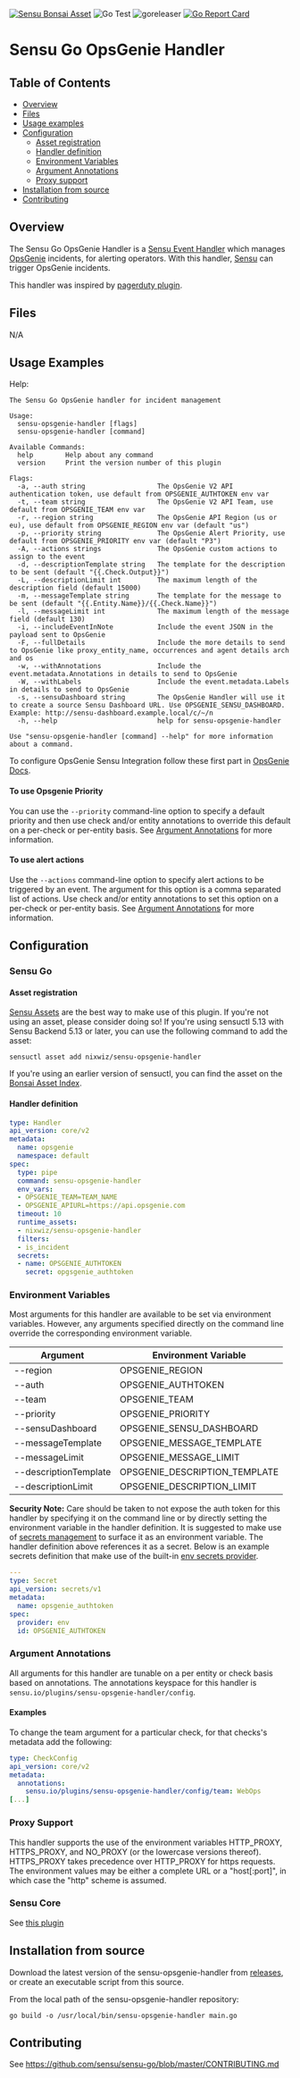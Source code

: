 [![Sensu Bonsai Asset](https://img.shields.io/badge/Bonsai-Download%20Me-brightgreen.svg?colorB=89C967&logo=sensu)](https://bonsai.sensu.io/assets/nixwiz/sensu-opsgenie-handler)
![Go Test](https://github.com/nixwiz/sensu-opsgenie-handler/workflows/Go%20Test/badge.svg)
![goreleaser](https://github.com/nixwiz/sensu-opsgenie-handler/workflows/goreleaser/badge.svg)
[![Go Report Card](https://goreportcard.com/badge/github.com/nixwiz/sensu-opsgenie-handler)](https://goreportcard.com/report/github.com/nixwiz/sensu-opsgenie-handler)

# Sensu Go OpsGenie Handler

## Table of Contents
- [Overview](#overview)
- [Files](#files)
- [Usage examples](#usage-examples)
- [Configuration](#configuration)
  - [Asset registration](#asset-registration)
  - [Handler definition](#handler-definition)
  - [Environment Variables](#environment-variables)
  - [Argument Annotations](#argument-annotations)
  - [Proxy support](#proxy-support)
- [Installation from source](#installation-from-source)
- [Contributing](#contributing)

## Overview

The Sensu Go OpsGenie Handler is a [Sensu Event Handler][3] which manages
[OpsGenie][2] incidents, for alerting operators. With this handler,
[Sensu][1] can trigger OpsGenie incidents.

This handler was inspired by [pagerduty plugin][6].

## Files

N/A

## Usage Examples

Help:
```
The Sensu Go OpsGenie handler for incident management

Usage:
  sensu-opsgenie-handler [flags]
  sensu-opsgenie-handler [command]

Available Commands:
  help        Help about any command
  version     Print the version number of this plugin

Flags:
  -a, --auth string                  The OpsGenie V2 API authentication token, use default from OPSGENIE_AUTHTOKEN env var
  -t, --team string                  The OpsGenie V2 API Team, use default from OPSGENIE_TEAM env var
  -r, --region string                The OpsGenie API Region (us or eu), use default from OPSGENIE_REGION env var (default "us")
  -p, --priority string              The OpsGenie Alert Priority, use default from OPSGENIE_PRIORITY env var (default "P3")
  -A, --actions strings              The OpsGenie custom actions to assign to the event
  -d, --descriptionTemplate string   The template for the description to be sent (default "{{.Check.Output}}")
  -L, --descriptionLimit int         The maximum length of the description field (default 15000)
  -m, --messageTemplate string       The template for the message to be sent (default "{{.Entity.Name}}/{{.Check.Name}}")
  -l, --messageLimit int             The maximum length of the message field (default 130)
  -i, --includeEventInNote           Include the event JSON in the payload sent to OpsGenie
  -F, --fullDetails                  Include the more details to send to OpsGenie like proxy_entity_name, occurrences and agent details arch and os
  -w, --withAnnotations              Include the event.metadata.Annotations in details to send to OpsGenie
  -W, --withLabels                   Include the event.metadata.Labels in details to send to OpsGenie
  -s, --sensuDashboard string        The OpsGenie Handler will use it to create a source Sensu Dashboard URL. Use OPSGENIE_SENSU_DASHBOARD. Example: http://sensu-dashboard.example.local/c/~/n
  -h, --help                         help for sensu-opsgenie-handler

Use "sensu-opsgenie-handler [command] --help" for more information about a command.

```

To configure OpsGenie Sensu Integration follow these first part in [OpsGenie Docs][5].

#### To use Opsgenie Priority

You can use the `--priority` command-line option to specify a default priority and then use check
and/or entity annotations to override this default on a per-check or per-entity basis.  See
[Argument Annotations](#Argument-annotations) for more information.

#### To use alert actions

Use the `--actions` command-line option to specify alert actions to be triggered by an event.  The
argument for this option is a comma separated list of actions.  Use check and/or entity annotations
to set this option on a per-check or per-entity basis.  See [Argument Annotations](#Argument-annotations)
for more information.

## Configuration
### Sensu Go
#### Asset registration

[Sensu Assets][7] are the best way to make use of this plugin. If you're not using an asset, please
consider doing so! If you're using sensuctl 5.13 with Sensu Backend 5.13 or later, you can use the
following command to add the asset:

```
sensuctl asset add nixwiz/sensu-opsgenie-handler
```

If you're using an earlier version of sensuctl, you can find the asset on the [Bonsai Asset Index][8].


#### Handler definition

```yml
type: Handler
api_version: core/v2
metadata:
  name: opsgenie
  namespace: default
spec:
  type: pipe
  command: sensu-opsgenie-handler
  env_vars:
  - OPSGENIE_TEAM=TEAM_NAME
  - OPSGENIE_APIURL=https://api.opsgenie.com
  timeout: 10
  runtime_assets:
  - nixwiz/sensu-opsgenie-handler
  filters:
  - is_incident
  secrets:
  - name: OPSGENIE_AUTHTOKEN
    secret: opgsgenie_authtoken
```

### Environment Variables

Most arguments for this handler are available to be set via environment variables.  However, any
arguments specified directly on the command line override the corresponding environment variable.

|Argument             |Environment Variable         |
|---------------------|-----------------------------|
|--region             |OPSGENIE_REGION              |
|--auth               |OPSGENIE_AUTHTOKEN           |
|--team               |OPSGENIE_TEAM                |
|--priority           |OPSGENIE_PRIORITY            |
|--sensuDashboard     |OPSGENIE_SENSU_DASHBOARD     |
|--messageTemplate    |OPSGENIE_MESSAGE_TEMPLATE    |
|--messageLimit       |OPSGENIE_MESSAGE_LIMIT       |
|--descriptionTemplate|OPSGENIE_DESCRIPTION_TEMPLATE|
|--descriptionLimit   |OPSGENIE_DESCRIPTION_LIMIT   |


**Security Note:** Care should be taken to not expose the auth token for this handler by specifying it
on the command line or by directly setting the environment variable in the handler definition.  It is
suggested to make use of [secrets management][10] to surface it as an environment variable.  The
handler definition above references it as a secret.  Below is an example secrets definition that make
use of the built-in [env secrets provider][11].

```yml
---
type: Secret
api_version: secrets/v1
metadata:
  name: opsgenie_authtoken
spec:
  provider: env
  id: OPSGENIE_AUTHTOKEN
```

### Argument Annotations

All arguments for this handler are tunable on a per entity or check basis based on annotations.  The
annotations keyspace for this handler is `sensu.io/plugins/sensu-opsgenie-handler/config`.

#### Examples

To change the team argument for a particular check, for that checks's metadata add the following:

```yml
type: CheckConfig
api_version: core/v2
metadata:
  annotations:
    sensu.io/plugins/sensu-opsgenie-handler/config/team: WebOps
[...]
```

### Proxy Support

This handler supports the use of the environment variables HTTP_PROXY,
HTTPS_PROXY, and NO_PROXY (or the lowercase versions thereof). HTTPS_PROXY takes
precedence over HTTP_PROXY for https requests.  The environment values may be
either a complete URL or a "host[:port]", in which case the "http" scheme is assumed.

### Sensu Core

See [this plugin][9]

## Installation from source

Download the latest version of the sensu-opsgenie-handler from [releases][4],
or create an executable script from this source.

From the local path of the sensu-opsgenie-handler repository:
```
go build -o /usr/local/bin/sensu-opsgenie-handler main.go
```

## Contributing

See https://github.com/sensu/sensu-go/blob/master/CONTRIBUTING.md

[1]: https://github.com/sensu/sensu-go
[2]: https://www.opsgenie.com/ 
[3]: https://docs.sensu.io/sensu-go/5.0/reference/handlers/#how-do-sensu-handlers-work
[4]: https://github.com/nixwiz/sensu-opsgenie-handler/releases
[5]: https://docs.opsgenie.com/docs/sensu-integration#section-add-sensu-integration-in-opsgenie
[6]: https://github.com/sensu/sensu-pagerduty-handler
[7]: https://docs.sensu.io/sensu-go/latest/reference/assets/
[8]: https://bonsai.sensu.io/
[9]: https://github.com/sensu-plugins/sensu-plugins-opsgenie
[10]: https://docs.sensu.io/sensu-go/latest/guides/secrets-management/
[11]: https://docs.sensu.io/sensu-go/latest/guides/secrets-management/#use-env-for-secrets-management
